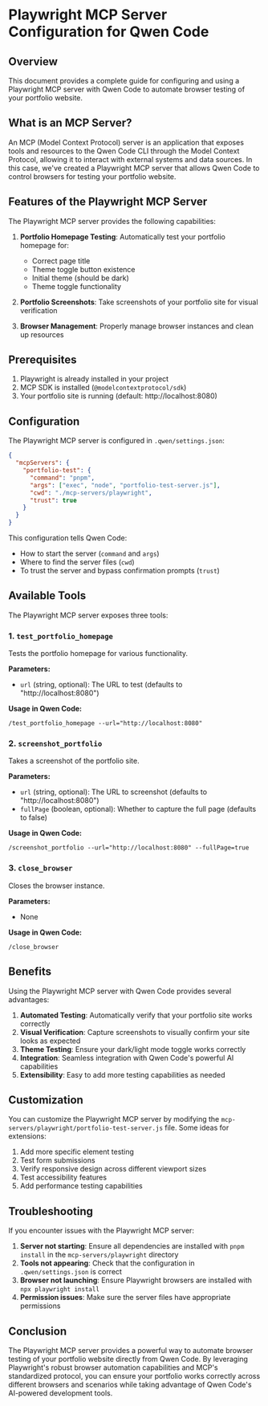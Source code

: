 # Playwright MCP Server Configuration for Qwen Code

## Overview

This document provides a complete guide for configuring and using a Playwright MCP server with Qwen Code to automate browser testing of your portfolio website.

## What is an MCP Server?

An MCP (Model Context Protocol) server is an application that exposes tools and resources to the Qwen Code CLI through the Model Context Protocol, allowing it to interact with external systems and data sources. In this case, we've created a Playwright MCP server that allows Qwen Code to control browsers for testing your portfolio website.

## Features of the Playwright MCP Server

The Playwright MCP server provides the following capabilities:

1. **Portfolio Homepage Testing**: Automatically test your portfolio homepage for:
   - Correct page title
   - Theme toggle button existence
   - Initial theme (should be dark)
   - Theme toggle functionality

2. **Portfolio Screenshots**: Take screenshots of your portfolio site for visual verification

3. **Browser Management**: Properly manage browser instances and clean up resources

## Prerequisites

1. Playwright is already installed in your project
2. MCP SDK is installed (`@modelcontextprotocol/sdk`)
3. Your portfolio site is running (default: http://localhost:8080)

## Configuration

The Playwright MCP server is configured in `.qwen/settings.json`:

```json
{
  "mcpServers": {
    "portfolio-test": {
      "command": "pnpm",
      "args": ["exec", "node", "portfolio-test-server.js"],
      "cwd": "./mcp-servers/playwright",
      "trust": true
    }
  }
}
```

This configuration tells Qwen Code:
- How to start the server (`command` and `args`)
- Where to find the server files (`cwd`)
- To trust the server and bypass confirmation prompts (`trust`)

## Available Tools

The Playwright MCP server exposes three tools:

### 1. `test_portfolio_homepage`

Tests the portfolio homepage for various functionality.

**Parameters:**
- `url` (string, optional): The URL to test (defaults to "http://localhost:8080")

**Usage in Qwen Code:**
```
/test_portfolio_homepage --url="http://localhost:8080"
```

### 2. `screenshot_portfolio`

Takes a screenshot of the portfolio site.

**Parameters:**
- `url` (string, optional): The URL to screenshot (defaults to "http://localhost:8080")
- `fullPage` (boolean, optional): Whether to capture the full page (defaults to false)

**Usage in Qwen Code:**
```
/screenshot_portfolio --url="http://localhost:8080" --fullPage=true
```

### 3. `close_browser`

Closes the browser instance.

**Parameters:**
- None

**Usage in Qwen Code:**
```
/close_browser
```

## Benefits

Using the Playwright MCP server with Qwen Code provides several advantages:

1. **Automated Testing**: Automatically verify that your portfolio site works correctly
2. **Visual Verification**: Capture screenshots to visually confirm your site looks as expected
3. **Theme Testing**: Ensure your dark/light mode toggle works correctly
4. **Integration**: Seamless integration with Qwen Code's powerful AI capabilities
5. **Extensibility**: Easy to add more testing capabilities as needed

## Customization

You can customize the Playwright MCP server by modifying the `mcp-servers/playwright/portfolio-test-server.js` file. Some ideas for extensions:

1. Add more specific element testing
2. Test form submissions
3. Verify responsive design across different viewport sizes
4. Test accessibility features
5. Add performance testing capabilities

## Troubleshooting

If you encounter issues with the Playwright MCP server:

1. **Server not starting**: Ensure all dependencies are installed with `pnpm install` in the `mcp-servers/playwright` directory
2. **Tools not appearing**: Check that the configuration in `.qwen/settings.json` is correct
3. **Browser not launching**: Ensure Playwright browsers are installed with `npx playwright install`
4. **Permission issues**: Make sure the server files have appropriate permissions

## Conclusion

The Playwright MCP server provides a powerful way to automate browser testing of your portfolio website directly from Qwen Code. By leveraging Playwright's robust browser automation capabilities and MCP's standardized protocol, you can ensure your portfolio works correctly across different browsers and scenarios while taking advantage of Qwen Code's AI-powered development tools.